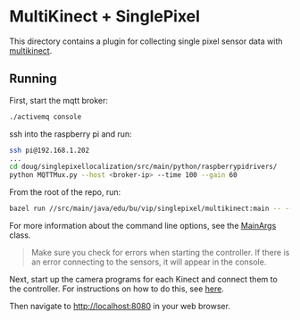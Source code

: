 # MultiKinect + SinglePixel
This directory contains a plugin for collecting single pixel sensor data with 
[multikinect](https://github.com/bu-vip/multikinect).

## Running
First, start the mqtt broker:
```bash
./activemq console
```

ssh into the raspberry pi and run:
```bash
ssh pi@192.168.1.202
...
cd doug/singlepixellocalization/src/main/python/raspberrypidrivers/
python MQTTMux.py --host <broker-ip> --time 100 --gain 60
```

From the root of the repo, run:
```bash
bazel run //src/main/java/edu/bu/vip/singlepixel/multikinect:main -- --data_dir <directory-path>
```
For more information about the command line options, see the [MainArgs](MainArgs.java) class.

> Make sure you check for errors when starting the controller. If there is an error connecting to the sensors, it will appear in the console.

Next, start up the camera programs for each Kinect and connect them to the controller. For instructions on how to do this, see [here](https://github.com/bu-vip/multikinect/wiki/Usage#connecting-the-cameras).

Then navigate to [http://localhost:8080](http://localhost:8080) in your web browser.
